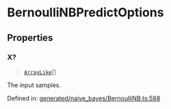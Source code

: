 # BernoulliNBPredictOptions

## Properties

### X?

> [`ArrayLike`](../types/ArrayLike.md)[]

The input samples.

Defined in:  [generated/naive\_bayes/BernoulliNB.ts:588](https://github.com/transitive-bullshit/scikit-learn-ts/blob/b59c1ff/packages/sklearn/src/generated/naive_bayes/BernoulliNB.ts#L588)
